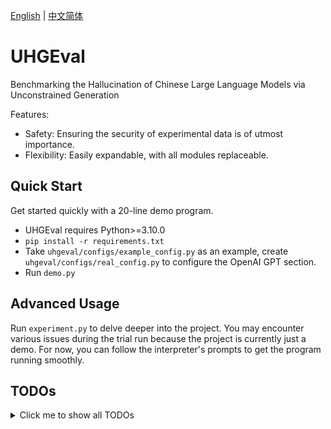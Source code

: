 [English](./README.md) | [中文简体](./README.zh_CN.md)

# UHGEval

Benchmarking the Hallucination of Chinese Large Language Models via Unconstrained Generation

Features:
* Safety: Ensuring the security of experimental data is of utmost importance.
* Flexibility: Easily expandable, with all modules replaceable.

## Quick Start

Get started quickly with a 20-line demo program.

* UHGEval requires Python>=3.10.0
* `pip install -r requirements.txt`
* Take `uhgeval/configs/example_config.py` as an example, create `uhgeval/configs/real_config.py` to configure the OpenAI GPT section.
* Run `demo.py`

## Advanced Usage

Run `experiment.py` to delve deeper into the project. You may encounter various issues during the trial run because the project is currently just a demo. For now, you can follow the interpreter's prompts to get the program running smoothly.

## TODOs

<details>
<summary>Click me to show all TODOs</summary>

- [x] requirements.txt: add version specifications
- [x] evaluator: add a function, `set_llm()`, to update the llm parameter
- [x] translate: use English throughout
- [ ] docs: update all documentation
- [ ] llm, metric: enable loading from HuggingFace
- [x] running.log: enable log saving
- [ ] evaluator: add `XinhuaHallucinationsEvaluator` class between the abstract class and concrete classes
- [ ] evaluator: optimize the design of `BaseEvaluator`
- [ ] remote.py, gpt.py: Baichuan2_53B_Chat + GPT -> api.py
- [ ] config: utilize conifg to realize convenient experiment

</details>
